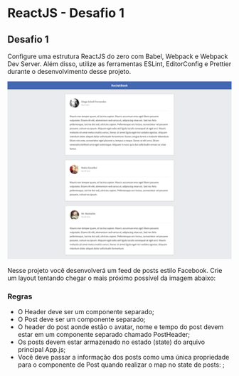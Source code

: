 # ReactJS - Desafio 1

## Desafio 1

Configure uma estrutura ReactJS do zero com Babel, Webpack e Webpack Dev Server. Além disso, utilize as ferramentas ESLint, EditorConfig e Prettier durante o desenvolvimento desse projeto.

![Feed](/assets/feed.png)

Nesse projeto você desenvolverá um feed de posts estilo Facebook. Crie um layout tentando chegar o mais próximo possível da imagem abaixo:

### Regras

- O Header deve ser um componente separado;
- O Post deve ser um componente separado;
- O header do post aonde estão o avatar, nome e tempo do post devem estar em um componente separado chamado PostHeader;
- Os posts devem estar armazenado no estado (state) do arquivo principal App.js;
- Você deve passar a informação dos posts como uma única propriedade para o componente de Post quando realizar o map no state de posts: <Post data={post} />;
